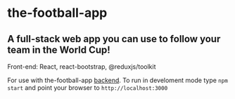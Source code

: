 # the-football-app

## A full-stack web app you can use to follow your team in the World Cup!

Front-end: React, react-bootstrap, @reduxjs/toolkit

For use with the-football-app [backend](https://github.com/paulgoble/the-football-app-backend). To run in develoment mode type `npm start` and point your browser to `http://localhost:3000`
